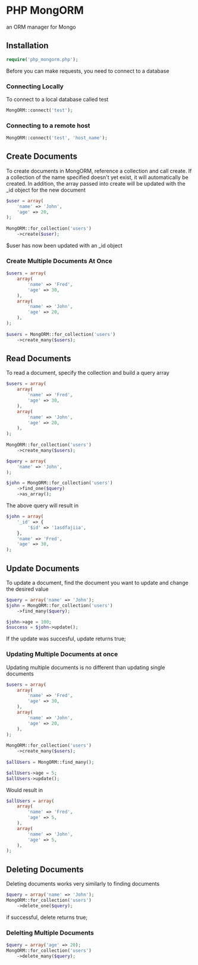# PHP MongORM

an ORM manager for Mongo

## Installation

```php
require('php_mongorm.php');
```

Before you can make requests, you need to connect to a database
	
### Connecting Locally
To connect to a local database called test
```php
MongORM::connect('test');
```
    
### Connecting to a remote host
```php	
MongORM::connect('test', 'host_name');
```

## Create Documents

To create documents in MongORM, reference a collection and call create.  If a collection of the name specified doesn't yet exist, it will automatically be created.  In addition, the array passed into create will be updated with the _id object for the new document

```php
$user = array(
	'name' => 'John',
	'age' => 20,
);
	
MongORM::for_collection('users')
	->create($user);
```
$user has now been updated with an _id object

### Create Multiple Documents At Once
```php
$users = array(
	array(
		'name' => 'Fred',
		'age' => 30,
	),
	array(
		'name' => 'John',
		'age' => 20,
	),
);
	
$users = MongORM::for_collection('users')
	->create_many($users);
```

## Read Documents

To read a document, specify the collection and build a query array


```php
$users = array(
	array(
		'name' => 'Fred',
		'age' => 30,
	),
	array(
		'name' => 'John',
		'age' => 20,
	),
);
	
MongORM::for_collection('users')
	->create_many($users);

$query = array(
	'name' => 'John',
);	

$john = MongORM::for_collection('users')
	->find_one($query)
	->as_array();
```
The above query will result in

```php
$john = array(
	'_id' => {
		'$id' => '1asdfajiia',
	},
	'name' => 'Fred',
	'age' => 30,
);
```

## Update Documents

To update a document, find the document you want to update and change the desired value

```php
$query = array('name' => 'John');
$john = MongORM::for_collection('users')
	->find_many($query);

$john->age = 100;
$success = $john->update();
```
If the update was succesful, update returns true;

### Updating Multiple Documents at once

Updating multiple documents is no different than updating single documents

```php
$users = array(
	array(
		'name' => 'Fred',
		'age' => 30,
	),
	array(
		'name' => 'John',
		'age' => 20,
	),
);
	
MongORM::for_collection('users')
	->create_many($users);
	
$allUsers = MongORM::find_many();

$allUsers->age = 5;
$allUsers->update();
```
Would result in 
```php 
$allUsers = array(
	array(
		'name' => 'Fred',
		'age' => 5,
	),
	array(
		'name' => 'John',
		'age' => 5,
	),
);
```

## Deleting Documents

Deleting documents works very similarly to finding documents

```php
$query = array('name' => 'John');
MongORM::for_collection('users')
	->delete_one($query);
```
if successful, delete returns true;

### Delelting Multiple Documents

```php
$query = array('age' => 20);
MongORM::for_collection('users')
	->delete_many($query);
```




	




